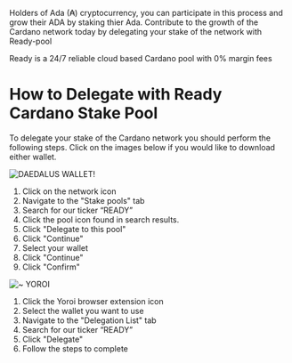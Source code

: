 Holders of Ada (₳) cryptocurrency, you can participate in this process and grow their ADA by staking thier Ada.
Contribute to the growth of the Cardano network today by delegating your stake of the network with Ready-pool

Ready is a 24/7 reliable cloud based Cardano pool with 0% margin fees

#                How to Delegate with Ready Cardano Stake Pool
To delegate your stake of the Cardano network you should perform the following steps.
Click on the images below if you would like to download either wallet.

![DAEDALUS WALLET](https://user-images.githubusercontent.com/88410488/128254622-9651167f-331e-4da3-8672-275a5452ff8b.jpg)! 

1. Click on the network icon                        
2. Navigate to the "Stake pools" tab                     
3. Search for our ticker “READY”                         
4. Click the pool icon found in search results.         
5. Click "Delegate to this pool"                         
6. Click "Continue"                                   
7. Select your wallet
8. Click "Continue"
9. Click "Confirm"

![~ YOROI](https://user-images.githubusercontent.com/88410488/128255905-e23f44d6-e8fa-48b5-8613-2bee5e327ff3.jpg)

1. Click the Yoroi browser extension icon
2. Select the wallet you want to use
3. Navigate to the "Delegation List" tab
4. Search for our ticker “READY”
5. Click "Delegate"
6. Follow the steps to complete                                           





